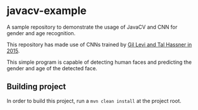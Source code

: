 # javacv-example
A sample repository to demonstrate the usage of JavaCV and CNN for gender and age recognition.

This repository has made use of CNNs trained by [Gil Levi and Tal Hassner in 2015](http://www.openu.ac.il/home/hassner/projects/cnn_agegender).

This simple program is capable of detecting human faces and predicting the gender and age of the detected face. 

## Building project

In order to build this project, run a `mvn clean install` at the project root.
